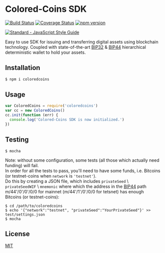 # Colored-Coins SDK
[![Build Status](https://travis-ci.org/Colored-Coins/colored-coins-sdk.svg?branch=badges)](https://travis-ci.org/Colored-Coins/colored-coins-sdk)
[![Coverage Status](https://coveralls.io/repos/github/Colored-Coins/colored-coins-sdk/badge.svg?branch=badges)](https://coveralls.io/github/Colored-Coins/colored-coins-sdk?branch=badges)
[![npm version](https://badge.fury.io/js/coloredcoins-sdk.svg)](http://badge.fury.io/js/coloredcoins-sdk)

[![Standard - JavaScript Style Guide](https://cdn.rawgit.com/feross/standard/master/badge.svg)](https://github.com/feross/standard)

Easy to use SDK for issuing and transferring digital assets using blockchain technology.
Coupled with state-of-the-art [BIP32](https://github.com/bitcoin/bips/blob/master/bip-0032.mediawiki) & [BIP44](https://github.com/bitcoin/bips/blob/master/bip-0032.mediawiki) hierarchical deterministic wallet to hold your assets.

## Installation

```sh
$ npm i coloredcoins
```
## Usage

```js
var ColoredCoins = require('coloredcoins')
var cc = new ColoredCoins()
cc.init(function (err) {
  console.log('Colored-Coins SDK is now initialized.')
})
```

## Testing
```shell
$ mocha
```
Note: without some configuration, some tests (all those which actually need funding) will fail. <br>
In order for all the tests to pass, you'll need to have some funds, i.e. Bitcoins (or testnet-coins when `network` is `'testnet'`). <br>
Do this by creating a JSON file, which includes `privateSeed` \ `privateSeedWIF` \ `mnemonic` where which the address in the [BIP44](https://github.com/bitcoin/bips/blob/badges/bip-0044.mediawiki) path m/44'/0'/0'/0/0 for mainnet (m/44'/1'/0'/0/0 for tetsnet) has enough Bitcoins (or testnet-coins):
```shell
$ cd /path/to/coloredcoins
$ echo '{"network":"testnet", "privateSeed":"YourPrivateSeed"}' >> test/settings.json
$ mocha
```

## License

[MIT](https://opensource.org/licenses/MIT)